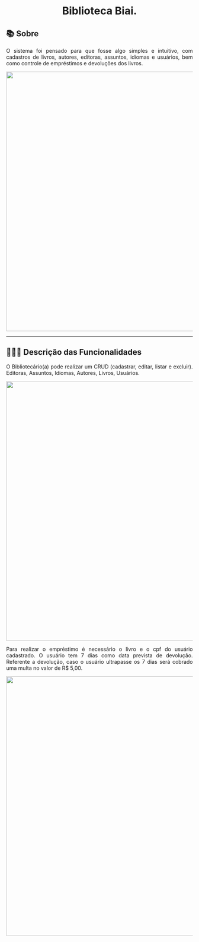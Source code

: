 <h1 align="center">Biblioteca Biai.</h1> 

## 📚 Sobre  <a	name="sobre"></a>
 <p align="justify">O sistema foi pensado para que fosse algo simples e intuitivo, com cadastros de livros, autores, editoras, assuntos, idiomas e usuários, bem como controle de empréstimos e devoluções dos livros. </p>
 
<div align="center">
<img src="https://user-images.githubusercontent.com/104724792/197658290-90be166a-e2e3-4254-99c3-139518f69344.PNG" width="700px" />
</div>

---
## 📕📗📘 Descrição das Funcionalidades <a	name="descrição das funcionalidades"></a>

<p align="justify">O Bibliotecário(a) pode realizar um CRUD (cadastrar, editar, listar e excluir).
Editoras,
Assuntos,
Idiomas,
Autores,
Livros,
Usuários. </p>

<div align="center">
<img src="https://user-images.githubusercontent.com/104724792/197662919-e3093c4d-e81b-48ae-9424-7b0a08282768.gif" width="700px" />
</div>

 <p align="justify"> Para realizar o empréstimo é necessário o livro e o cpf do usuário cadastrado. O usuário tem 7 dias como data prevista de devolução.
  Referente a devolução, caso o usuário ultrapasse os 7 dias será cobrado uma multa no valor de R$ 5,00.
</p>

<div align="center">
<img src="https://user-images.githubusercontent.com/104724792/197665198-3885c5cd-afb2-4d55-9260-62b1fa41bab0.gif" width="700px" />
</div>







